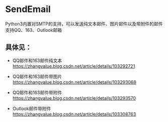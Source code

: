# SendEmail
Python3内置对SMTP的支持，可以发送纯文本邮件、图片邮件以及带附件的邮件
支持QQ、163、Outlook邮箱

## 具体见：
- QQ邮件和163邮件纯文本 https://zhangvalue.blog.csdn.net/article/details/103292721
- QQ邮件和163邮件带图片 https://zhangvalue.blog.csdn.net/article/details/103293068
- QQ邮件和163邮件带附件 https://zhangvalue.blog.csdn.net/article/details/103293570

- Outlook邮件带附件 https://zhangvalue.blog.csdn.net/article/details/103308763


